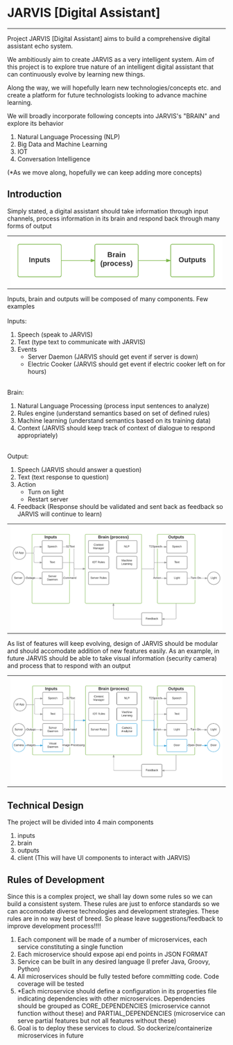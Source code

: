 JARVIS [Digital Assistant]
=======
<hr/>

Project JARVIS [Digital Assistant] aims to build a comprehensive digital assistant echo system. 

We ambitiously aim to create JARVIS as a very intelligent system. Aim of this project is to explore true nature of an intelligent digital assistant that can continuously evolve by learning new things. 

Along the way, we will hopefully learn new technologies/concepts etc. and create a platform for future technologists looking to advance machine learning.

We will broadly incorporate following concepts into JARVIS's "BRAIN" and explore its behavior
<ol>
<li>Natural Language Processing (NLP)</li>
<li>Big Data and Machine Learning</li>
<li>IOT</li>
<li>Conversation Intelligence</li>
</ol>

(*As we move along, hopefully we can keep adding more concepts)


<h2>Introduction</h2>

Simply stated, a digital assistant should take information through input channels, process information in its brain and respond back through many forms of output
 <table>
	<tr>
		<td align="center">
			<img style="width:100%" src='./flow-diagrams/MainFlow-1.png'>
		</td>
	</tr>
</table>

Inputs, brain and outputs will be composed of many components. Few examples
<br/>
<br/>
Inputs:
<ol>
<li>Speech (speak to JARVIS)</li>
<li>Text (type text to communicate with JARVIS)</li>
<li>Events 
	<ul>
	<li>Server Daemon (JARVIS should get event if server is down)</li>
	<li>Electric Cooker (JARVIS should get event if electric cooker left on for hours)</li>
	</ul>
</li>
</ol>
<br/>
Brain:
<ol>
<li>Natural Language Processing (process input sentences to analyze)</li>
<li>Rules engine (understand semantics based on set of defined rules)</li>
<li>Machine learning (understand semantics based on its training data)</li>
<li>Context (JARVIS should keep track of context of dialogue to respond</li> appropriately)
</ol>
<br/>
Output:
<ol>
<li>Speech (JARVIS should answer a question)</li>
<li>Text (text response to question)</li>
<li>Action 
	<ul>
    <li>Turn on light</li>
    <li>Restart server</li>
    </ul>
</li>
<li>Feedback (Response should be validated and sent back as feedback so JARVIS will continue to learn)</li>
</ol>
<table>
	<tr>
		<td align="center">
			<img style="width:100%"  src='./flow-diagrams/MainFlow-2.png'>
		</td>
	</tr>
</table>

As list of features will keep evolving, design of JARVIS should be modular and should accomodate addition of new features easily. As an example, in future JARVIS should be able to take visual information (security camera) and process that to respond with an output
<table>
	<tr>
		<td align="center">
			<img style="width:100%"  src='./flow-diagrams/MainFlow-3.png'>
		</td>
	</tr>
</table>

<h2>Technical Design</h2>

The project will be divided into 4 main components
<ol>
<li>inputs</li>
<li>brain</li>
<li>outputs</li>
<li>client (This will have UI components to interact with JARVIS)</li>
</ol>

<h2>Rules of Development</h2>
Since this is a complex project, we shall lay down some rules so we can build a consistent system. These rules are just to enforce standards so we can accomodate diverse technologies and development strategies. These rules are in no way best of breed. So please leave suggestions/feedback to improve development process!!!!

<ol>
<li>Each component will be made of a number of microservices, each service constituting a single function</li>
<li>Each microservice should expose api end points in JSON FORMAT</li>
<li>Service can be built in any desired language (I prefer Java, Groovy, Python)</li>
<li> All microservices should be fully tested before committing code. Code coverage will be tested</li>
<li> *Each microservice should define a configuration in its properties file indicating dependencies with other microservices. Dependencies should be grouped as CORE_DEPENDENCIES (microservice cannot function without these) and PARTIAL_DEPENDENCIES (microservice can serve partial features but not all features without these)</li>
<li> Goal is to deploy these services to cloud. So dockerize/containerize microservices in future</li>
</ol>